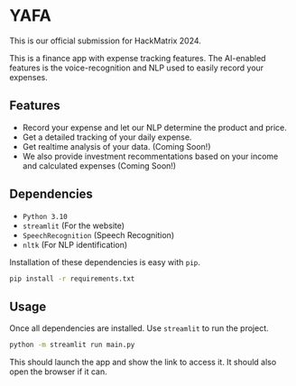 # YAFA

This is our official submission for HackMatrix 2024.

This is a finance app with expense tracking features. 
The AI-enabled features is the voice-recognition and NLP used to easily record your expenses.

## Features

- Record your expense and let our NLP determine the product and price.
- Get a detailed tracking of your daily expense.
- Get realtime analysis of your data. (Coming Soon!)
- We also provide investment recommentations based on your income and calculated expenses (Coming Soon!)


## Dependencies

- `Python 3.10`
- `streamlit` (For the website)
- `SpeechRecognition` (Speech Recognition)
- `nltk` (For NLP identification)

Installation of these dependencies is easy with `pip`.

```sh
pip install -r requirements.txt
```

## Usage

Once all dependencies are installed. Use `streamlit` to run the project.

```sh
python -m streamlit run main.py
```

This should launch the app and show the link to access it. It should also open the browser if it can.
